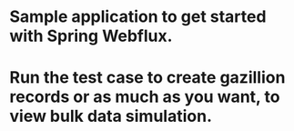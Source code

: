 # Sample application to get started with Spring Webflux.

# Run the test case to create gazillion records or as much as you want, to view bulk data simulation.
